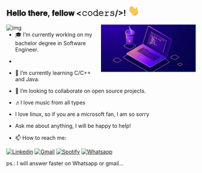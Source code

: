 <h2> 𝐇𝐞𝐥𝐥𝐨 𝐭𝐡𝐞𝐫𝐞, 𝐟𝐞𝐥𝐥𝐨𝐰 <𝚌𝚘𝚍𝚎𝚛𝚜/>! <img src="https://github.com/ABSphreak/ABSphreak/blob/master/gifs/Hi.gif" width="30px"></h2>

<img align="right" alt="img" src="https://github.com/l1n3rd4/l1n3rd4/blob/main/pics/profile-git.jpg" width="50%" height="auto" />
<img align="right" alt="img" src="https://github-readme-stats.vercel.app/api?username=l1n3rd4&show_icons=true&theme=dracula" width="50%" height="auto" />

<p align="left" width="30%">

- 🎓  I’m currently working on my bachelor degree in Software Engineer.

-

- 🌱 I’m currently learning C/C++ and Java.

- 👯 I’m looking to collaborate on open source projects.

- ♬I love music from all types

- I love linux, so if you are a microsoft fan, I am so sorry

-  Ask me about anything, I will be happy to help!

- 📫 How to reach me:

</p>


[![Linkedin](https://img.shields.io/badge/-LinkedIn-blue?style=flat&logo=Linkedin&logoColor=white)](https://www.linkedin.com/in/leonardo-henrique-guimarães-bb1247119)
[![Gmail](https://img.shields.io/badge/-Gmail-c14438?style=flat&logo=Gmail&logoColor=white)](mailto:leonardo.guimaraeslhg@gmail.com)
<a href="https://open.spotify.com/user/leonardo.guimaraes20?si=VMq21jurTra4zEw8DPsHDw" target="_blank"><img src="https://img.shields.io/badge/Spotify-%231ED760.svg?&style=flat-square&logo=spotify&logoColor=white" alt="Spotify"></a>
[![Whatsapp](https://img.shields.io/badge/-Whatsapp-4CA143?style=flat-square&labelColor=4CA143&logo=whatsapp&logoColor=white)](https://api.whatsapp.com/send?phone=5531996731285&text=Ol%C3%A1%2C%20tudo%20joia%3F%20)

<p>
 		ps.: I will answer faster on Whatsapp or gmail...
</p>
